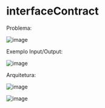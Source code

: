 # interfaceContract

Problema:

![image](https://github.com/user-attachments/assets/056295f0-da4a-47ad-ad5f-d269d7b49e9f)

Exemplo Input/Output:

![image](https://github.com/user-attachments/assets/76683c92-60bf-47b9-a4a2-8a092344ea0c)


Arquitetura:

![image](https://github.com/user-attachments/assets/1bcf9729-fc72-4292-892f-dde94e084256)

![image](https://github.com/user-attachments/assets/b13fe3e4-d382-443e-a5bb-1dbc8cad09e6)
